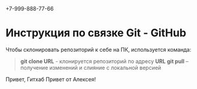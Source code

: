 +7-999-888-77-66
# Инструкция по связке Git - GitHub
Чтобы склонировать репозиторий к себе на ПК, используется команда: 
> **git clone URL** - клонируется репозиторий по адресу **URL** 
> **git pull** – получение изменений и слияние с локальной версией

Привет, Гитхаб
Привет от Алексея!